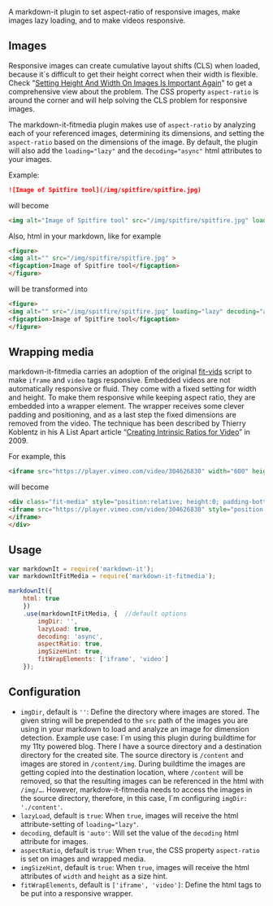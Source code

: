 A markdown-it plugin to set aspect-ratio of responsive images, make images lazy loading, and to make videos responsive.

## Images

Responsive images can create cumulative layout shifts (CLS) when loaded, because it´s difficult to get their height correct when their width is flexible. Check "[Setting Height And Width On Images Is Important Again](https://www.smashingmagazine.com/2020/03/setting-height-width-images-important-again/)" to get a comprehensive view about the problem. The CSS property `aspect-ratio` is around the corner and will help solving the CLS problem for responsive images.

The markdown-it-fitmedia plugin makes use of `aspect-ratio` by  analyzing each of your referenced images, determining its dimensions, and setting the `aspect-ratio` based on the dimensions of the image. By default, the plugin will also add the `loading="lazy"` and the `decoding="async"` html attributes to your images.

Example:

```md
![Image of Spitfire tool](/img/spitfire/spitfire.jpg)
```

will become

```html
<img alt="Image of Spitfire tool" src="/img/spitfire/spitfire.jpg" loading="lazy" decoding="async" style="aspect-ratio:750/388;" width="750" height="388">
```

Also, html in your markdown, like for example

```html
<figure>
<img alt="" src="/img/spitfire/spitfire.jpg" >
<figcaption>Image of Spitfire tool</figcaption>
</figure>
```

will be transformed into

```html
<figure>
<img alt="" src="/img/spitfire/spitfire.jpg" loading="lazy" decoding="async"  style="aspect-ratio:750/388;" width="750" height="388">
<figcaption>Image of Spitfire tool</figcaption>
</figure>
```

## Wrapping media

markdown-it-fitmedia carries an adoption of the original [fit-vids](http://fitvidsjs.com) script to make `iframe` and `video` tags responsive. Embedded videos are not automatically responsive or fluid. They come with a fixed setting for width and height. To make them responsive while keeping aspect ratio, they are embedded into a wrapper element. The wrapper receives some clever padding and positioning, and as a last step the fixed dimensions are removed from the video. The technique has been described by Thierry Koblentz in his A List Apart article “[Creating Intrinsic Ratios for Video](https://alistapart.com/article/creating-intrinsic-ratios-for-video/)” in 2009.

For example, this

```html
<iframe src="https://player.vimeo.com/video/304626830" width="600" height="338"></iframe>
```

will become

```html
<div class="fit-media" style="position:relative; height:0; padding-bottom:56.333333333333336%;aspect-ratio:600/338;">
<iframe src="https://player.vimeo.com/video/304626830" style="position:absolute; top:0; left:0; width:100%; height:100%;">
</iframe>
</div>
```

## Usage

```js
var markdownIt = require('markdown-it');
var markdownItFitMedia = require('markdown-it-fitmedia');

markdownIt({
    html: true
    })
    .use(markdownItFitMedia, {  //default options
        imgDir: '',
        lazyLoad: true,
        decoding: 'async',
        aspectRatio: true,
        imgSizeHint: true,
        fitWrapElements: ['iframe', 'video']
    });
```

## Configuration

- `imgDir`, default is `''`: Define the directory where images are stored. The given string will be prepended to the `src` path of the images you are using in your markdown to load and analyze an image for dimension detection. Example use case: I´m using this plugin during buildtime for my 11ty powered blog. There I have a source directory and a destination directory for the created site. The source directory is `/content` and images are stored in `/content/img`. During buildtime the images are getting copied into the destination location, where `/content` will be removed, so that the resulting images can be referenced in the html with `/img/…`. However, markdow-it-fitmedia needs to access the images in the source directory, therefore, in this case, I´m configuring `imgDir: './content'`.
- `lazyLoad`, default is `true`: When `true`, images will receive the html attribute-setting of `loading="lazy"`.
- `decoding`, default is `'auto'`: Will set the value of the `decoding` html attribute for images.
- `aspectRatio`, default is `true`: When `true`, the CSS property `aspect-ratio` is set on images and wrapped media.
- `imgSizeHint`, default is `true`: When `true`, images will receive the html attributes of `width` and `height` as a size hint.
- `fitWrapElements`, default is `['iframe', 'video']`: Define the html tags to be put into a responsive wrapper.
